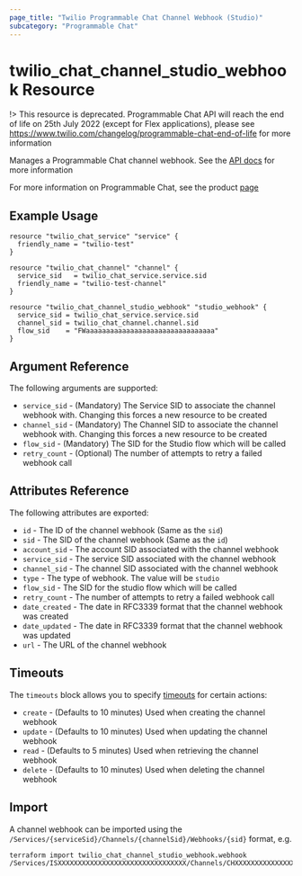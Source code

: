 ```yaml
---
page_title: "Twilio Programmable Chat Channel Webhook (Studio)"
subcategory: "Programmable Chat"
---
```


# twilio_chat_channel_studio_webhook Resource

!> This resource is deprecated. Programmable Chat API will reach the end of life on 25th July 2022 (except for Flex applications), please see <https://www.twilio.com/changelog/programmable-chat-end-of-life> for more information

Manages a Programmable Chat channel webhook. See the [API docs](https://www.twilio.com/docs/chat/rest/channel-webhook-resource) for more information

For more information on Programmable Chat, see the product [page](https://www.twilio.com/chat)

## Example Usage

```hcl
resource "twilio_chat_service" "service" {
  friendly_name = "twilio-test"
}

resource "twilio_chat_channel" "channel" {
  service_sid   = twilio_chat_service.service.sid
  friendly_name = "twilio-test-channel"
}

resource "twilio_chat_channel_studio_webhook" "studio_webhook" {
  service_sid = twilio_chat_service.service.sid
  channel_sid = twilio_chat_channel.channel.sid
  flow_sid    = "FWaaaaaaaaaaaaaaaaaaaaaaaaaaaaaaaa"
}
```

## Argument Reference

The following arguments are supported:

- `service_sid` - (Mandatory) The Service SID to associate the channel webhook with. Changing this forces a new resource to be created
- `channel_sid` - (Mandatory) The Channel SID to associate the channel webhook with. Changing this forces a new resource to be created
- `flow_sid` - (Mandatory) The SID for the Studio flow which will be called
- `retry_count` - (Optional) The number of attempts to retry a failed webhook call

## Attributes Reference

The following attributes are exported:

- `id` - The ID of the channel webhook (Same as the `sid`)
- `sid` - The SID of the channel webhook (Same as the `id`)
- `account_sid` - The account SID associated with the channel webhook
- `service_sid` - The service SID associated with the channel webhook
- `channel_sid` - The channel SID associated with the channel webhook
- `type` - The type of webhook. The value will be `studio`
- `flow_sid` - The SID for the studio flow which will be called
- `retry_count` - The number of attempts to retry a failed webhook call
- `date_created` - The date in RFC3339 format that the channel webhook was created
- `date_updated` - The date in RFC3339 format that the channel webhook was updated
- `url` - The URL of the channel webhook

## Timeouts

The `timeouts` block allows you to specify [timeouts](https://www.terraform.io/docs/configuration/resources.html#timeouts) for certain actions:

- `create` - (Defaults to 10 minutes) Used when creating the channel webhook
- `update` - (Defaults to 10 minutes) Used when updating the channel webhook
- `read` - (Defaults to 5 minutes) Used when retrieving the channel webhook
- `delete` - (Defaults to 10 minutes) Used when deleting the channel webhook

## Import

A channel webhook can be imported using the `/Services/{serviceSid}/Channels/{channelSid}/Webhooks/{sid}` format, e.g.

```shell
terraform import twilio_chat_channel_studio_webhook.webhook /Services/ISXXXXXXXXXXXXXXXXXXXXXXXXXXXXXXXX/Channels/CHXXXXXXXXXXXXXXXXXXXXXXXXXXXXXXXX/Webhooks/WHXXXXXXXXXXXXXXXXXXXXXXXXXXXXXXXX
```
